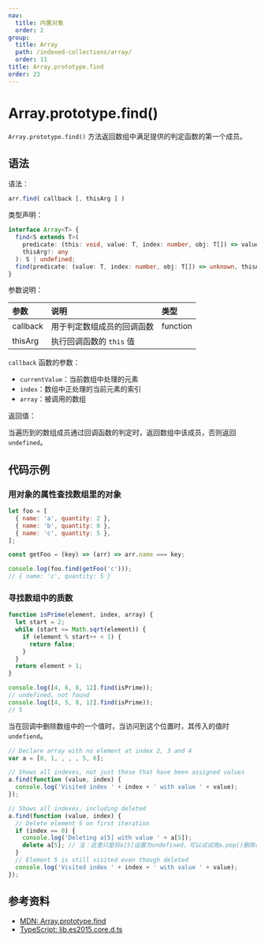 ```yaml
---
nav:
  title: 内置对象
  order: 2
group:
  title: Array
  path: /indexed-collections/array/
  order: 11
title: Array.prototype.find
order: 23
---
```


# Array.prototype.find()

`Array.prototype.find()` 方法返回数组中满足提供的判定函数的第一个成员。

## 语法

语法：

```js
arr.find( callback [, thisArg ] )
```

类型声明：

```ts
interface Array<T> {
  find<S extends T>(
    predicate: (this: void, value: T, index: number, obj: T[]) => value is S,
    thisArg?: any
  ): S | undefined;
  find(predicate: (value: T, index: number, obj: T[]) => unknown, thisArg?: any): T | undefined;
}
```

参数说明：

| 参数     | 说明                       | 类型     |
| :------- | :------------------------- | :------- |
| callback | 用于判定数组成员的回调函数 | function |
| thisArg  | 执行回调函数的 `this` 值   |          |

`callback` 函数的参数：

- `currentValue`：当前数组中处理的元素
- `index`：数组中正处理的当前元素的索引
- `array`：被调用的数组

返回值：

当遍历到的数组成员通过回调函数的判定时，返回数组中该成员，否则返回 `undefined`。

## 代码示例

### 用对象的属性查找数组里的对象

```js
let foo = [
  { name: 'a', quantity: 2 },
  { name: 'b', quantity: 0 },
  { name: 'c', quantity: 5 },
];

const getFoo = (key) => (arr) => arr.name === key;

console.log(foo.find(getFoo('c')));
// { name: 'c', quantity: 5 }
```

### 寻找数组中的质数

```js
function isPrime(element, index, array) {
  let start = 2;
  while (start <= Math.sqrt(element)) {
    if (element % start++ < 1) {
      return false;
    }
  }
  return element > 1;
}

console.log([4, 6, 8, 12].find(isPrime));
// undefined, not found
console.log([4, 5, 8, 12].find(isPrime));
// 5
```

当在回调中删除数组中的一个值时，当访问到这个位置时，其传入的值时 `undefiend`。

```js
// Declare array with no element at index 2, 3 and 4
var a = [0, 1, , , , 5, 6];

// Shows all indexes, not just those that have been assigned values
a.find(function (value, index) {
  console.log('Visited index ' + index + ' with value ' + value);
});

// Shows all indexes, including deleted
a.find(function (value, index) {
  // Delete element 5 on first iteration
  if (index == 0) {
    console.log('Deleting a[5] with value ' + a[5]);
    delete a[5]; // 注：这里只是将a[5]设置为undefined，可以试试用a.pop()删除最后一项，依然会遍历到被删的那一项
  }
  // Element 5 is still visited even though deleted
  console.log('Visited index ' + index + ' with value ' + value);
});
```

## 参考资料

- [MDN: Array.prototype.find](https://developer.mozilla.org/zh-CN/docs/Web/JavaScript/Reference/Global_Objects/Array/find)
- [TypeScript: lib.es2015.core.d.ts](https://github.com/microsoft/TypeScript/blob/main/lib/lib.es2015.core.d.ts)
